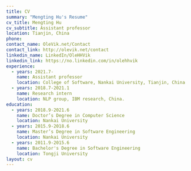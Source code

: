```yaml
---
title: CV
summary: "Mengting Hu's Resume"
cv_title: Mengting Hu
cv_subtitle: Assistant professor
location: Tianjin, China
phone: 
contact_name: OleVik.net/Contact
contact_link: http://olevik.net/contact
linkedin_name: LinkedIn/OleHHVik
linkedin_link: https://no.linkedin.com/in/olehhvik
experience:
  - years: 2021.7-
    name: Assistant professor
    location: College of Software, Nankai University, Tianjin, China
  - years: 2018.7-2021.1
    name: Research intern
    location: NLP group, IBM research, China.
education:
  - years: 2018.9-2021.6
    name: Doctor’s Degree in Computer Science
    location: Nankai University
  - years: 2015.9-2018.6
    name: Master’s Degree in Software Engineering
    location: Nankai University
  - years: 2011.9-2015.6
    name: Bachelor's Degree in Software Engineering
    location: Tongji University
layout: cv
---
```

